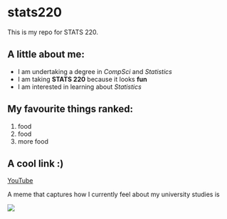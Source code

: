 # stats220

This is my repo for STATS 220. 

## A little about me:

- I am undertaking a degree in *CompSci* and *Statistics*
- I am taking **STATS 220** because it looks **fun**
- I am interested in learning about *Statistics*

## My favourite things ranked:

1. food
2. food
3. more food

## A cool link :)

[YouTube](https://www.youtube.com/watch?v=1HIytF-wsZc)


A meme that captures how I currently feel about my university studies is

![](https://media1.tenor.com/m/WGPuktAYQssAAAAC/lebron-scream.gif)

